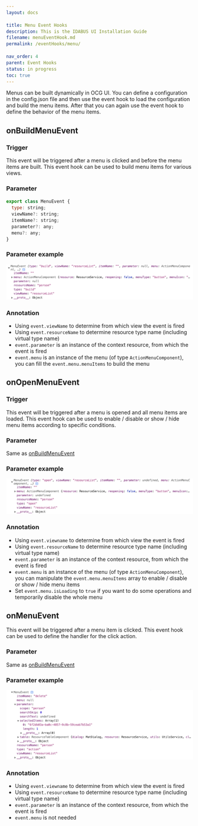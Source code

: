 ```yaml
---
layout: docs

title: Menu Event Hooks
description: This is the IDABUS UI Installation Guide
filename: menuEventHook.md
permalink: /eventHooks/menu/

nav_order: 4
parent: Event Hooks
status: in progress
toc: true
---
```

Menus can be built dynamically in OCG UI. You can define a configuration in the config.json file and then use the event hook to load the configuration and build the menu items. After that you can again use the event hook to define the behavior of the menu items.

## onBuildMenuEvent

### Trigger
This event will be triggered after a menu is clicked and before the menu items are built.
This event hook can be used to build menu items for various views.

### Parameter
```js
export class MenuEvent {
  type: string;
  viewName?: string;
  itemName?: string;
  parameter?: any;
  menu?: any;
}
```

### Parameter example
![onbuildmenu.png](/img/onbuildmenu-69e02001-ba16-438a-b75c-1724b6e07b0c.png)

### Annotation
- Using `event.viewName` to determine from which view the event is fired
- Using `event.resourceName` to determine resource type name (including virtual type name)
- `event.parameter` is an instance of the context resource, from which the event is fired
- `event.menu` is an instance of the menu (of type `ActionMenuComponent`), you can fill the `event.menu.menuItems` to build the menu

## onOpenMenuEvent

### Trigger
This event will be triggered after a menu is opened and all menu items are loaded.
This event hook can be used to enable / disable or show / hide menu items according to specific conditions.

### Parameter
Same as [onBuildMenuEvent](#onBuildMenuEvent)

### Parameter example
![onopenmenu.png](/img/onopenmenu-f24433ef-c6e7-46c1-808c-617488131038.png)

### Annotation
- Using `event.viewname` to determine from which view the event is fired
- Using `event.resourceName` to determine resource type name (including virtual type name)
- `event.parameter` is an instance of the context resource, from which the event is fired
- `event.menu` is an instance of the menu (of type `ActionMenuComponent`), you can manipulate the `event.menu.menuItems` array to enable / disable or show / hide menu items
- Set `event.menu.isLoading` to `true` if you want to do some operations and temporarily disable the whole menu

## onMenuEvent
This event will be triggered after a menu item is clicked.
This event hook can be used to define the handler for the click action.

### Parameter
Same as [onBuildMenuEvent](#onBuildMenuEvent)

### Parameter example
![onmenuevent.png](/img/onmenuevent-67a5aa03-740a-431b-9520-1c54630b42c0.png)

### Annotation
- Using `event.viewname` to determine from which view the event is fired
- Using `event.resourceName` to determine resource type name (including virtual type name)
- `event.parameter` is an instance of the context resource, from which the event is fired
- `event.menu` is not needed
